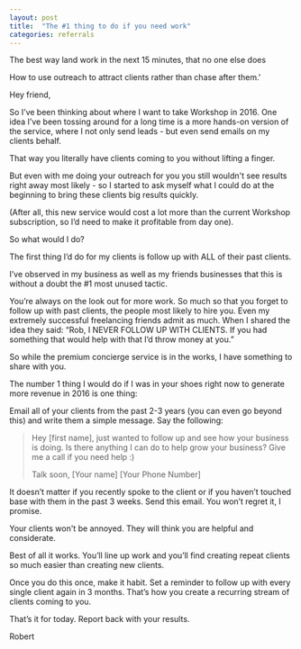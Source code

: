 ```yaml
---
layout: post
title:  "The #1 thing to do if you need work"
categories: referrals
---
```


The best way land work in the next 15 minutes, that no one else does

How to use outreach to attract clients rather than chase after them.'

Hey friend, 

So I’ve been thinking about where I want to take Workshop in 2016. One idea I’ve been tossing around for a long time is a more hands-on version of the service, where I not only send leads - but even send emails on my clients behalf. 

That way you literally have clients coming to you without lifting a finger.

But even with me doing your outreach for you you still wouldn't see results right away most likely - so I started to ask myself what I could do at the beginning to bring these clients big results quickly.

(After all, this new service would cost a lot more than the current Workshop subscription, so I’d need to make it profitable from day one). 

So what would I do?

The first thing I’d do for my clients is follow up with ALL of their past clients. 

I’ve observed in my business as well as my friends businesses that this is without a doubt the #1 most unused tactic. 

You’re always on the look out for more work. So much so that you forget to follow up with past clients, the people most likely to hire you. Even my extremely successful freelancing friends admit as much. When I shared the idea they said: “Rob, I NEVER FOLLOW UP WITH CLIENTS. If you had something that would help with that I’d throw money at you.”

So while the premium concierge service is in the works, I have something to share with you. 

The number 1 thing I would do if I was in your shoes right now to generate more revenue in 2016 is one thing:

Email all of your clients from the past 2-3 years (you can even go beyond this) and write them a simple message. Say the following: 

> Hey [first name], just wanted to follow up and see how your business is doing. Is there anything I can do to help grow your business? Give me a call if you need help :)
> 
> Talk soon, 
> [Your name]
> [Your Phone Number]

It doesn’t matter if you recently spoke to the client or if you haven’t touched base with them in the past 3 weeks. Send this email. You won’t regret it, I promise. 

Your clients won't be annoyed. They will think you are helpful and considerate. 

Best of all it works. You’ll line up work and you’ll find creating repeat clients so much easier than creating new clients. 

Once you do this once, make it habit. Set a reminder to follow up with every single client again in 3 months. That’s how you create a recurring stream of clients coming to you.

That’s it for today. Report back with your results. 

Robert






 
